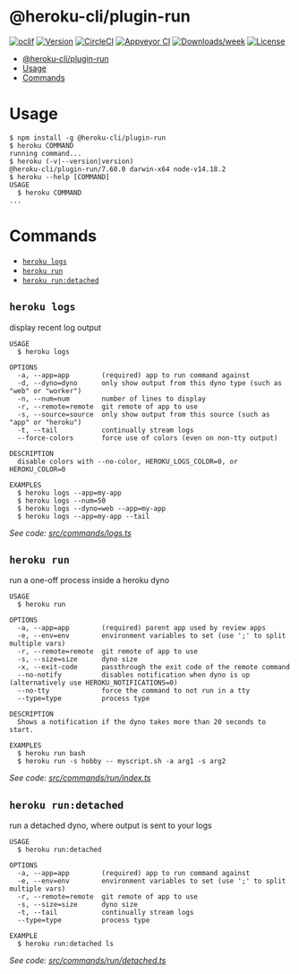 # @heroku-cli/plugin-run

[![oclif](https://img.shields.io/badge/cli-oclif-brightgreen.svg)](https://oclif.io)
[![Version](https://img.shields.io/npm/v/@heroku-cli/plugin-run.svg)](https://npmjs.org/package/@heroku-cli/plugin-run)
[![CircleCI](https://circleci.com/gh/heroku/heroku-cli-plugin-run/tree/master.svg?style=shield)](https://circleci.com/gh/heroku/heroku-cli-plugin-run/tree/master)
[![Appveyor CI](https://ci.appveyor.com/api/projects/status/github/heroku/heroku-cli-plugin-run?branch=master&svg=true)](https://ci.appveyor.com/project/heroku/heroku-cli-plugin-run/branch/master)
[![Downloads/week](https://img.shields.io/npm/dw/@heroku-cli/plugin-run.svg)](https://npmjs.org/package/@heroku-cli/plugin-run)
[![License](https://img.shields.io/npm/l/@heroku-cli/plugin-run.svg)](https://github.com/heroku/heroku-cli-plugin-run/blob/master/package.json)

<!-- toc -->
* [@heroku-cli/plugin-run](#heroku-cliplugin-run)
* [Usage](#usage)
* [Commands](#commands)
<!-- tocstop -->

# Usage

<!-- usage -->
```sh-session
$ npm install -g @heroku-cli/plugin-run
$ heroku COMMAND
running command...
$ heroku (-v|--version|version)
@heroku-cli/plugin-run/7.60.0 darwin-x64 node-v14.18.2
$ heroku --help [COMMAND]
USAGE
  $ heroku COMMAND
...
```
<!-- usagestop -->

# Commands

<!-- commands -->
* [`heroku logs`](#heroku-logs)
* [`heroku run`](#heroku-run)
* [`heroku run:detached`](#heroku-rundetached)

## `heroku logs`

display recent log output

```
USAGE
  $ heroku logs

OPTIONS
  -a, --app=app        (required) app to run command against
  -d, --dyno=dyno      only show output from this dyno type (such as "web" or "worker")
  -n, --num=num        number of lines to display
  -r, --remote=remote  git remote of app to use
  -s, --source=source  only show output from this source (such as "app" or "heroku")
  -t, --tail           continually stream logs
  --force-colors       force use of colors (even on non-tty output)

DESCRIPTION
  disable colors with --no-color, HEROKU_LOGS_COLOR=0, or HEROKU_COLOR=0

EXAMPLES
  $ heroku logs --app=my-app
  $ heroku logs --num=50
  $ heroku logs --dyno=web --app=my-app
  $ heroku logs --app=my-app --tail
```

_See code: [src/commands/logs.ts](https://github.com/heroku/cli/blob/v7.60.0/src/commands/logs.ts)_

## `heroku run`

run a one-off process inside a heroku dyno

```
USAGE
  $ heroku run

OPTIONS
  -a, --app=app        (required) parent app used by review apps
  -e, --env=env        environment variables to set (use ';' to split multiple vars)
  -r, --remote=remote  git remote of app to use
  -s, --size=size      dyno size
  -x, --exit-code      passthrough the exit code of the remote command
  --no-notify          disables notification when dyno is up (alternatively use HEROKU_NOTIFICATIONS=0)
  --no-tty             force the command to not run in a tty
  --type=type          process type

DESCRIPTION
  Shows a notification if the dyno takes more than 20 seconds to start.

EXAMPLES
  $ heroku run bash
  $ heroku run -s hobby -- myscript.sh -a arg1 -s arg2
```

_See code: [src/commands/run/index.ts](https://github.com/heroku/cli/blob/v7.60.0/src/commands/run/index.ts)_

## `heroku run:detached`

run a detached dyno, where output is sent to your logs

```
USAGE
  $ heroku run:detached

OPTIONS
  -a, --app=app        (required) app to run command against
  -e, --env=env        environment variables to set (use ';' to split multiple vars)
  -r, --remote=remote  git remote of app to use
  -s, --size=size      dyno size
  -t, --tail           continually stream logs
  --type=type          process type

EXAMPLE
  $ heroku run:detached ls
```

_See code: [src/commands/run/detached.ts](https://github.com/heroku/cli/blob/v7.60.0/src/commands/run/detached.ts)_
<!-- commandsstop -->
